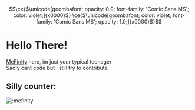 ```math
\ce{$\unicode[goombafont; opacity: 0.9; font-family: 'Comic Sans MS'; color: violet;]{x0000}$}
\ce{$\unicode[goombafont; color: violet; font-family: 'Comic Sans MS'; opacity: 1.0;]{x0000}$}
```
# Hello There!

[MeFinity](https://mefinity.github.io) here, im just your typical teenager  
Sadly cant code but i still try to contribute

## Silly counter:
![:mefinity](https://count.getloli.com/get/@:mefinity?theme=rule34)
